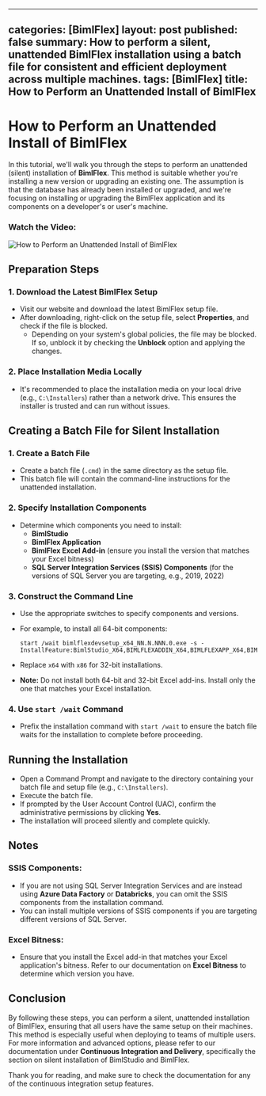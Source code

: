 
---
categories: [BimlFlex]
layout: post
published: false
summary: How to perform a silent, unattended BimlFlex installation using a batch file for consistent and efficient deployment across multiple machines.
tags: [BimlFlex]
title: How to Perform an Unattended Install of BimlFlex
---
# How to Perform an Unattended Install of BimlFlex

In this tutorial, we'll walk you through the steps to perform an unattended (silent) installation of **BimlFlex**. This method is suitable whether you're installing a new version or upgrading an existing one. The assumption is that the database has already been installed or upgraded, and we're focusing on installing or upgrading the BimlFlex application and its components on a developer's or user's machine.

### Watch the Video:

![How to Perform an Unattended Install of BimlFlex](https://www.youtube.com/watch?v=73qwfJAAtUQ?rel=0&autoplay=0)

## Preparation Steps

### 1. Download the Latest BimlFlex Setup

- Visit our website and download the latest BimlFlex setup file.
- After downloading, right-click on the setup file, select **Properties**, and check if the file is blocked.
  - Depending on your system's global policies, the file may be blocked. If so, unblock it by checking the **Unblock** option and applying the changes.

### 2. Place Installation Media Locally

- It's recommended to place the installation media on your local drive (e.g., `C:\Installers`) rather than a network drive. This ensures the installer is trusted and can run without issues.

## Creating a Batch File for Silent Installation

### 1. Create a Batch File

- Create a batch file (`.cmd`) in the same directory as the setup file.
- This batch file will contain the command-line instructions for the unattended installation.

### 2. Specify Installation Components

- Determine which components you need to install:
  - **BimlStudio**
  - **BimlFlex Application**
  - **BimlFlex Excel Add-in** (ensure you install the version that matches your Excel bitness)
  - **SQL Server Integration Services (SSIS) Components** (for the versions of SQL Server you are targeting, e.g., 2019, 2022)

### 3. Construct the Command Line

- Use the appropriate switches to specify components and versions.
- For example, to install all 64-bit components:

  ```batch
  start /wait bimlflexdevsetup_x64_NN.N.NNN.0.exe -s -InstallFeature:BimlStudio_X64,BIMLFLEXADDIN_X64,BIMLFLEXAPP_X64,BIMLFLEXSSIS2022_X64,SNOWFLAKESSIS2022_X64
  ```

- Replace `x64` with `x86` for 32-bit installations.
- **Note:** Do not install both 64-bit and 32-bit Excel add-ins. Install only the one that matches your Excel installation.

### 4. Use `start /wait` Command

- Prefix the installation command with `start /wait` to ensure the batch file waits for the installation to complete before proceeding.

## Running the Installation

- Open a Command Prompt and navigate to the directory containing your batch file and setup file (e.g., `C:\Installers`).
- Execute the batch file.
- If prompted by the User Account Control (UAC), confirm the administrative permissions by clicking **Yes**.
- The installation will proceed silently and complete quickly.

## Notes

### SSIS Components:
  - If you are not using SQL Server Integration Services and are instead using **Azure Data Factory** or **Databricks**, you can omit the SSIS components from the installation command.
  - You can install multiple versions of SSIS components if you are targeting different versions of SQL Server.

### Excel Bitness:
  - Ensure that you install the Excel add-in that matches your Excel application's bitness. Refer to our documentation on **Excel Bitness** to determine which version you have.

## Conclusion

By following these steps, you can perform a silent, unattended installation of BimlFlex, ensuring that all users have the same setup on their machines. This method is especially useful when deploying to teams of multiple users. For more information and advanced options, please refer to our documentation under **Continuous Integration and Delivery**, specifically the section on silent installation of BimlStudio and BimlFlex.

Thank you for reading, and make sure to check the documentation for any of the continuous integration setup features.